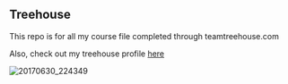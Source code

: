 ## Treehouse

This repo is for all my course file completed through teamtreehouse.com


Also, check out my treehouse profile [here](https://teamtreehouse.com/emmaline)

![20170630_224349](https://user-images.githubusercontent.com/39173382/40141421-e8a1290e-5923-11e8-9ec7-4b1ebeddba40.jpg)

